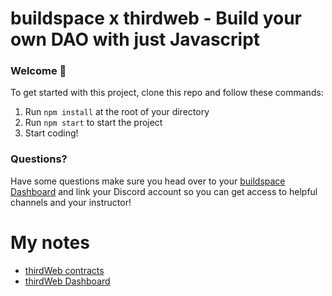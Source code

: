 # buildspace x thirdweb - Build your own DAO with just Javascript

### **Welcome 👋**

To get started with this project, clone this repo and follow these commands:

1. Run `npm install` at the root of your directory
2. Run `npm start` to start the project
3. Start coding!

### **Questions?**

Have some questions make sure you head over to your [buildspace Dashboard](https://app.buildspace.so/projects/COb520aae3-7925-42f4-a5e7-eaf718933766) and link your Discord account so you can get access to helpful channels and your instructor!

# My notes

-   [thirdWeb contracts](https://github.com/thirdweb-dev/contracts)
-   [thirdWeb Dashboard](https://thirdweb.com/dashboard?utm_source=buildspace)
